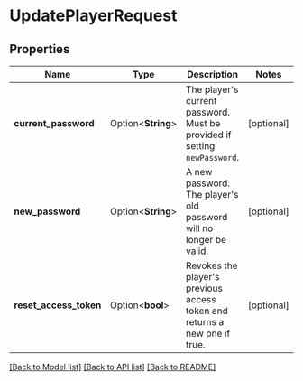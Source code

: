 # UpdatePlayerRequest

## Properties

Name | Type | Description | Notes
------------ | ------------- | ------------- | -------------
**current_password** | Option<**String**> | The player's current password. Must be provided if setting `newPassword`. | [optional]
**new_password** | Option<**String**> | A new password. The player's old password will no longer be valid. | [optional]
**reset_access_token** | Option<**bool**> | Revokes the player's previous access token and returns a new one if true. | [optional]

[[Back to Model list]](../README.md#documentation-for-models) [[Back to API list]](../README.md#documentation-for-api-endpoints) [[Back to README]](../README.md)



